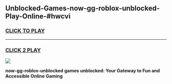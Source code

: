 
## Unblocked-Games-now-gg-roblox-unblocked-Play-Online-#hwcvi
<h3>
<a href="https://premium.freeplayer.one?title=now-gg-roblox-unblocked&ref=27F">CLICK TO PLAY</a></h3>
<hr>

<h3>
<a href="https://premium.freeplayer.one?title=now-gg-roblox-unblocked&ref=27F">CLICK 2 PLAY</a>
  
</h3>

<a href="https://premium.freeplayer.one?title=now-gg-roblox-unblocked&ref=27F"><img src="https://clearcache.store/games.png"></a>


**now-gg-roblox-unblocked games unblocked: Your Gateway to Fun and Accessible Online Gaming**
